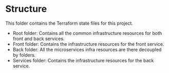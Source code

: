 # Structure

This folder contains the Terraform state files for this project.

- Root folder: Contains all the common infrastructure resources for both front and back services.
- Front folder: Contains the infrastructure resources for the front service.
- Back folder: All the microservices infra resources are there decoupled by folders.
- Services folder: Contains the infrastructure resources for the back service.